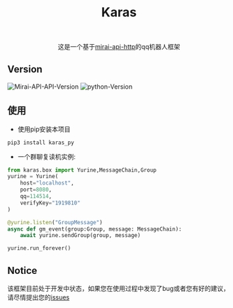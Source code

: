 <div align="center">
    <h1>Karas</h1><br>
<p>这是一个基于<a href="https://github.com/project-mirai/mirai-api-http">mirai-api-http</a>的qq机器人框架  </p>
</div>

##  Version  
![Mirai-API-API-Version](https://img.shields.io/badge/mirai--http--api-2.5.0-brightgreen.svg?style=plastic)
![python-Version](https://img.shields.io/badge/python->=3.7-brightgreen.svg?style=plastic)  
## 使用  
- 使用pip安装本项目  
```shell script
pip3 install karas_py
```  
- 一个群聊复读机实例:  
```python
from karas.box import Yurine,MessageChain,Group
yurine = Yurine(
    host="localhost",
    port=8080,
    qq=114514,
    verifyKey="1919810"
)

@yurine.listen("GroupMessage")
async def gm_event(group:Group, message: MessageChain):
    await yurine.sendGroup(group, message)

yurine.run_forever()
```

## Notice  
该框架目前处于开发中状态，如果您在使用过程中发现了bug或者您有好的建议，请尽情提出您的[issues](https://github.com/ShiroDoMain/Karas/issues/new)
